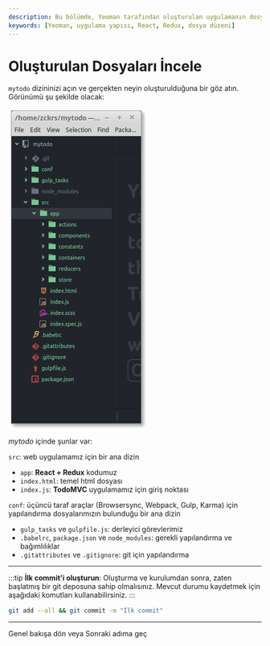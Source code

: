 ```yaml
---
description: Bu bölümde, Yeoman tarafından oluşturulan uygulamanın dosya yapısını gözden geçiriyoruz. Yapıyı anlamak, geliştirme sürecinde önemli bir adımdır.
keywords: [Yeoman, uygulama yapısı, React, Redux, dosya düzeni]
---
```


# Oluşturulan Dosyaları İncele

`mytodo` dizininizi açın ve gerçekten neyin oluşturulduğuna bir göz atın. Görünümü şu şekilde olacak:

![](../../images/cikti/yeoman/assets/img/codelab/04_tree_view.png)

*mytodo* içinde şunlar var:

`src`: web uygulamamız için bir ana dizin

- `app`: **React + Redux** kodumuz
- `index.html`: temel html dosyası
- `index.js`: **TodoMVC** uygulamamız için giriş noktası

`conf`: üçüncü taraf araçlar (Browsersync, Webpack, Gulp, Karma) için yapılandırma dosyalarımızın bulunduğu bir ana dizin

- `gulp_tasks` ve `gulpfile.js`: derleyici görevlerimiz
- `.babelrc`, `package.json` ve `node_modules`: gerekli yapılandırma ve bağımlılıklar
- `.gitattributes` ve `.gitignore`: git için yapılandırma

---

:::tip
**İlk commit'i oluşturun**: Oluşturma ve kurulumdan sonra, zaten başlatmış bir git deposuna sahip olmalısınız. Mevcut durumu kaydetmek için aşağıdaki komutları kullanabilirsiniz.
:::

```sh
git add --all && git commit -m "İlk commit"
```

---


 Genel bakışa dön
  veya
  Sonraki adıma geç 
